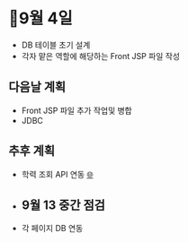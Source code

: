 # 📅9월 4일

- DB 테이블 초기 설계
- 각자 맡은 역할에 해당하는 Front JSP 파일 작성

## 다음날 계획

- Front JSP 파일 추가 작업및 병합
- JDBC


## 추후 계획

- 학력 조회 API 연동 [🌐](https://www.career.go.kr/cnet/front/openapi/openApiJobCenter.do)

- ## 9월 13 중간 점검
- 각 페이지 DB 연동 

